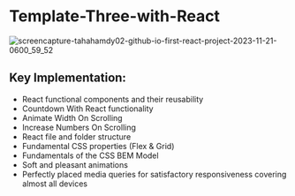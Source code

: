 # Template-Three-with-React

![screencapture-tahahamdy02-github-io-first-react-project-2023-11-21-0600_59_52](https://github.com/TahaHamdy-MernDev/Template-Three-with-React/assets/149625757/ab0116c0-c434-4b18-8124-8944e3e73e09)


## Key Implementation:
- React functional components and their reusability
- Countdown With React functionality
- Animate Width On Scrolling
- Increase Numbers On Scrolling
- React file and folder structure
- Fundamental CSS properties (Flex & Grid)
- Fundamentals of the CSS BEM Model
- Soft and pleasant animations
- Perfectly placed media queries for satisfactory responsiveness covering almost all devices
